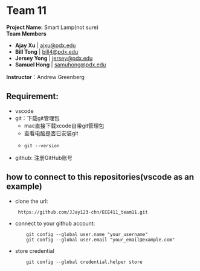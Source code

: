 # Team 11
**Project Name:** Smart Lamp(not sure)  
**Team Members**
- **Ajay Xu** | [ajxu@pdx.edu](mailto:ajxu@pdx.edu)
- **Bill Tong** | [bill4@pdx.edu](mailto:bill4@pdx.edu)
- **Jersey Yong** | [jersey@pdx.edu](mailto:jersey@pdx.edu)
- **Samuel Hong** | [samuhong@pdx.edu](mailto:samuhong@pdx.edu)

**Instructor**：Andrew Greenberg

## Requirement: 
- vscode 
- git：下载git管理包
  - mac直接下载xcode自带git管理包
  - 查看电脑是否已安装git
  -     git --version
- github: 注册GitHub账号

## how to connect to this repositories(vscode as an example)
- clone the url:  

       https://github.com/JJay123-chn/ECE411_team11.git
- connect to your github account:  
  
          git config --global user.name "your_username"  
          git config --global user.email "your_email@example.com"  
- store credential  
  
          git config --global credential.helper store



